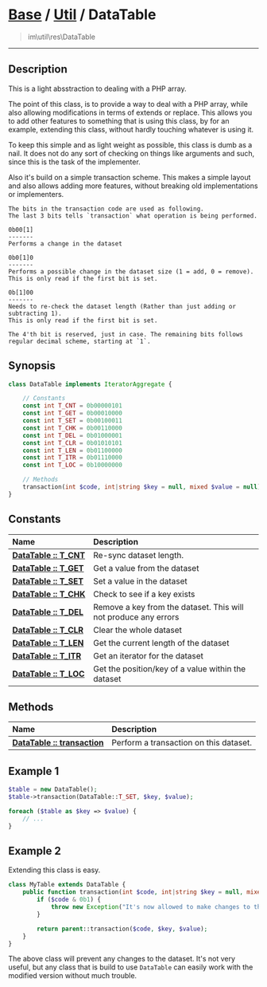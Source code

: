 # [Base](Base.md) / [Util](Util.md) / DataTable
 > im\util\res\DataTable
____

## Description
This is a light absstraction to dealing with a PHP array.

The point of this class, is to provide a way to deal with a PHP array,
while also allowing modifications in terms of extends or replace.
This allows you to add other features to something that is using this class,
by for an example, extending this class, without hardly touching whatever is using it.

To keep this simple and as light weight as possible, this class
is dumb as a nail. It does not do any sort of checking on things like
arguments and such, since this is the task of the implementer.

Also it's build on a simple transaction scheme. This makes a simple layout
and also allows adding more features, without breaking old implementations or implementers.

    The bits in the transaction code are used as following.
    The last 3 bits tells `transaction` what operation is being performed.  
    
    0b00[1]
    -------
    Performs a change in the dataset  
    
    0b0[1]0
    -------
    Performs a possible change in the dataset size (1 = add, 0 = remove).
    This is only read if the first bit is set.  
    
    0b[1]00
    -------
    Needs to re-check the dataset length (Rather than just adding or subtracting 1).
    This is only read if the first bit is set.  
    
    The 4'th bit is reserved, just in case. The remaining bits follows regular decimal scheme, starting at `1`.  

## Synopsis
```php
class DataTable implements IteratorAggregate {

    // Constants
    const int T_CNT = 0b00000101
    const int T_GET = 0b00010000
    const int T_SET = 0b00100011
    const int T_CHK = 0b00110000
    const int T_DEL = 0b01000001
    const int T_CLR = 0b01010101
    const int T_LEN = 0b01100000
    const int T_ITR = 0b01110000
    const int T_LOC = 0b10000000

    // Methods
    transaction(int $code, int|string $key = null, mixed $value = null): mixed
}
```

## Constants
| Name | Description |
| :--- | :---------- |
| [__DataTable&nbsp;::&nbsp;T\_CNT__](Util-DataTable_T_CNT.md) | Re-sync dataset length. |
| [__DataTable&nbsp;::&nbsp;T\_GET__](Util-DataTable_T_GET.md) | Get a value from the dataset |
| [__DataTable&nbsp;::&nbsp;T\_SET__](Util-DataTable_T_SET.md) | Set a value in the dataset |
| [__DataTable&nbsp;::&nbsp;T\_CHK__](Util-DataTable_T_CHK.md) | Check to see if a key exists |
| [__DataTable&nbsp;::&nbsp;T\_DEL__](Util-DataTable_T_DEL.md) | Remove a key from the dataset. This will not produce any errors |
| [__DataTable&nbsp;::&nbsp;T\_CLR__](Util-DataTable_T_CLR.md) | Clear the whole dataset |
| [__DataTable&nbsp;::&nbsp;T\_LEN__](Util-DataTable_T_LEN.md) | Get the current length of the dataset |
| [__DataTable&nbsp;::&nbsp;T\_ITR__](Util-DataTable_T_ITR.md) | Get an iterator for the dataset |
| [__DataTable&nbsp;::&nbsp;T\_LOC__](Util-DataTable_T_LOC.md) | Get the position/key of a value within the dataset |

## Methods
| Name | Description |
| :--- | :---------- |
| [__DataTable&nbsp;::&nbsp;transaction__](Util-DataTable_transaction.md) | Perform a transaction on this dataset. |

## Example 1
```php
$table = new DataTable();
$table->transaction(DataTable::T_SET, $key, $value);

foreach ($table as $key => $value) {
    // ...
}
```

## Example 2
Extending this class is easy.

```php
class MyTable extends DataTable {
    public function transaction(int $code, int|string $key = null, mixed $value = null): mixed {
        if ($code & 0b1) {
            throw new Exception("It's now allowed to make changes to this dataset");
        }

        return parent::transaction($code, $key, $value);
    }
}
```

The above class will prevent any changes to the dataset. It's not very useful,
but any class that is build to use `DataTable` can easily work with the modified version
without much trouble.

